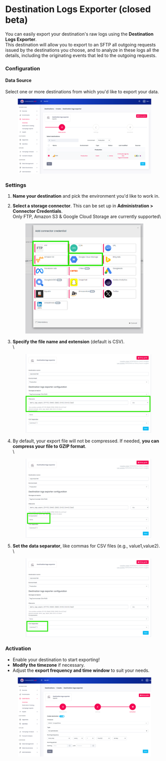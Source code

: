 # Destination Logs Exporter (closed beta)

You can easily export your destination's raw logs using the **Destination Logs Exporter**. \
This destination will allow you to export to an SFTP all outgoing requests issued by the destinations you choose, and to analyze in these logs all the details, including the originating events that led to the outgoing requests.

### Configuration

#### **Data Source**

Select one or more destinations from which you'd like to export your data.

<figure><img src="../../../.gitbook/assets/image (3) (4).png" alt=""><figcaption></figcaption></figure>



### Settings

1. **Name your destination** and pick the environment you'd like to work in.
2.  **Select a storage connector**. This can be set up in **Administration > Connector Credentials**.\
    Only FTP, Amazon S3 & Google Cloud Storage are currently supported\


    <figure><img src="../../../.gitbook/assets/image (4) (7).png" alt="" width="375"><figcaption></figcaption></figure>
3.  **Specify the file name and extension** (default is CSV).\
    \


    <figure><img src="../../../.gitbook/assets/image (6).png" alt=""><figcaption></figcaption></figure>
4.  By default, your export file will not be compressed. If needed, **you can compress your file to GZIP format**.\
    \


    <figure><img src="../../../.gitbook/assets/image (7).png" alt=""><figcaption></figcaption></figure>
5.  **Set the data separator**, like commas for CSV files (e.g., value1,value2).\
    \


    <figure><img src="../../../.gitbook/assets/image (8).png" alt=""><figcaption></figcaption></figure>

### Activation

* Enable your destination to start exporting!
* **Modify the timezone** if necessary.
* Adjust the **export frequency and time window** to suit your needs.

<figure><img src="../../../.gitbook/assets/image (2) (7).png" alt=""><figcaption></figcaption></figure>
